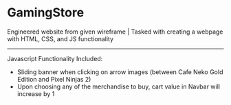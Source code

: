 # GamingStore
Engineered website from given wireframe |
Tasked with creating a webpage with HTML, CSS, and JS functionality
___
Javascript Functionality Included:
- Sliding banner when clicking on arrow images (between Cafe Neko Gold Edition and Pixel Ninjas 2)
- Upon choosing any of the merchandise to buy, cart value in Navbar will increase by 1

